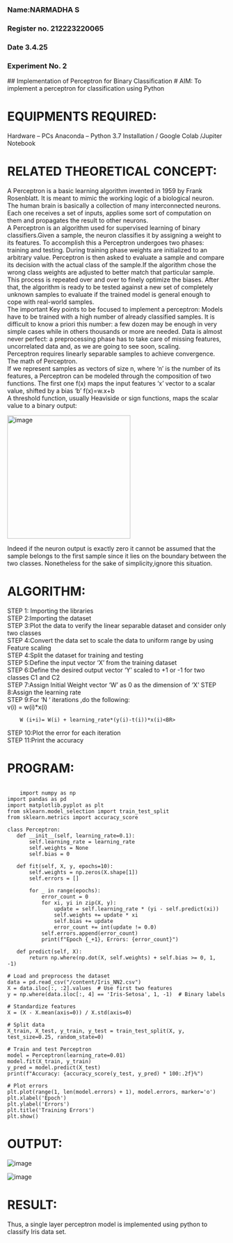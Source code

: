 <H3>Name:NARMADHA S</H3>
<H3>Register no. 212223220065</H3>
<H3>Date 3.4.25</H3>
<H3>Experiment No. 2 </H3>
## Implementation of Perceptron for Binary Classification
# AIM:
To implement a perceptron for classification using Python<BR>

# EQUIPMENTS REQUIRED:
Hardware – PCs
Anaconda – Python 3.7 Installation / Google Colab /Jupiter Notebook

# RELATED THEORETICAL CONCEPT:
A Perceptron is a basic learning algorithm invented in 1959 by Frank Rosenblatt. It is meant to mimic the working logic of a biological neuron. The human brain is basically a collection of many interconnected neurons. Each one receives a set of inputs, applies some sort of computation on them and propagates the result to other neurons.<BR>
A Perceptron is an algorithm used for supervised learning of binary classifiers.Given a sample, the neuron classifies it by assigning a weight to its features. To accomplish this a Perceptron undergoes two phases: training and testing. During training phase weights are initialized to an arbitrary value. Perceptron is then asked to evaluate a sample and compare its decision with the actual class of the sample.If the algorithm chose the wrong class weights are adjusted to better match that particular sample. This process is repeated over and over to finely optimize the biases. After that, the algorithm is ready to be tested against a new set of completely unknown samples to evaluate if the trained model is general enough to cope with real-world samples.<BR>
The important Key points to be focused to implement a perceptron:
Models have to be trained with a high number of already classified samples. It is difficult to know a priori this number: a few dozen may be enough in very simple cases while in others thousands or more are needed.
Data is almost never perfect: a preprocessing phase has to take care of missing features, uncorrelated data and, as we are going to see soon, scaling.<BR>
Perceptron requires linearly separable samples to achieve convergence.
The math of Perceptron. <BR>
If we represent samples as vectors of size n, where ‘n’ is the number of its features, a Perceptron can be modeled through the composition of two functions. The first one f(x) maps the input features  ‘x’  vector to a scalar value, shifted by a bias ‘b’
f(x)=w.x+b
 <BR>
A threshold function, usually Heaviside or sign functions, maps the scalar value to a binary output:

 


<img width="283" alt="image" src="https://github.com/Lavanyajoyce/Ex-2--NN/assets/112920679/c6d2bd42-3ec1-42c1-8662-899fa450f483">


Indeed if the neuron output is exactly zero it cannot be assumed that the sample belongs to the first sample since it lies on the boundary between the two classes. Nonetheless for the sake of simplicity,ignore this situation.<BR>


# ALGORITHM:
STEP 1: Importing the libraries<BR>
STEP 2:Importing the dataset<BR>
STEP 3:Plot the data to verify the linear separable dataset and consider only two classes<BR>
STEP 4:Convert the data set to scale the data to uniform range by using Feature scaling<BR>
STEP 4:Split the dataset for training and testing<BR>
STEP 5:Define the input vector ‘X’ from the training dataset<BR>
STEP 6:Define the desired output vector ‘Y’ scaled to +1 or -1 for two classes C1 and C2<BR>
STEP 7:Assign Initial Weight vector ‘W’ as 0 as the dimension of ‘X’
STEP 8:Assign the learning rate<BR>
STEP 9:For ‘N ‘ iterations ,do the following:<BR>
        v(i) = w(i)*x(i)<BR>
         
        W (i+i)= W(i) + learning_rate*(y(i)-t(i))*x(i)<BR>
STEP 10:Plot the error for each iteration <BR>
STEP 11:Print the accuracy<BR>
# PROGRAM:


 ```

     import numpy as np
import pandas as pd
import matplotlib.pyplot as plt
from sklearn.model_selection import train_test_split
from sklearn.metrics import accuracy_score

class Perceptron:
    def __init__(self, learning_rate=0.1):
        self.learning_rate = learning_rate
        self.weights = None
        self.bias = 0

    def fit(self, X, y, epochs=10):
        self.weights = np.zeros(X.shape[1])
        self.errors = []

        for _ in range(epochs):
            error_count = 0
            for xi, yi in zip(X, y):
                update = self.learning_rate * (yi - self.predict(xi))
                self.weights += update * xi
                self.bias += update
                error_count += int(update != 0.0)
            self.errors.append(error_count)
            print(f"Epoch {_+1}, Errors: {error_count}")

    def predict(self, X):
        return np.where(np.dot(X, self.weights) + self.bias >= 0, 1, -1)

# Load and preprocess the dataset
data = pd.read_csv("/content/Iris_NN2.csv")
X = data.iloc[:, :2].values  # Use first two features
y = np.where(data.iloc[:, 4] == 'Iris-Setosa', 1, -1)  # Binary labels

# Standardize features
X = (X - X.mean(axis=0)) / X.std(axis=0)

# Split data
X_train, X_test, y_train, y_test = train_test_split(X, y, test_size=0.25, random_state=0)

# Train and test Perceptron
model = Perceptron(learning_rate=0.01)
model.fit(X_train, y_train)
y_pred = model.predict(X_test)
print(f"Accuracy: {accuracy_score(y_test, y_pred) * 100:.2f}%")

# Plot errors
plt.plot(range(1, len(model.errors) + 1), model.errors, marker='o')
plt.xlabel('Epoch')
plt.ylabel('Errors')
plt.title('Training Errors')
plt.show()

```

# OUTPUT:

    
  ![image](https://github.com/user-attachments/assets/7f06a90c-24ad-4f00-b679-2ffd69cf67da)

  ![image](https://github.com/user-attachments/assets/26754e64-76d9-4404-be68-7a57674090e7)


    

# RESULT:

 Thus, a single layer perceptron model is implemented using python to classify Iris data set.

 
